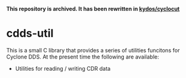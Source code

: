 **This repository is archived. It has been rewritten in [kydos/cyclocut](https://github.com/kydos/cyclocut)**

# cdds-util
This is a small C library that provides a series of utilities funcitons for Cyclone DDS.
At the present time the following are available:

- Utilities for reading / writing CDR data

